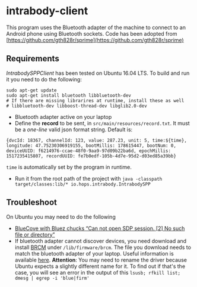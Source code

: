 # intrabody-client
This program uses the Bluetooth adapter of the machine to connect to an Android phone using Bluetooth sockets. Code 
has been adopted from [https://github.com/gth828r/sprime](https://github.com/gth828r/sprime)


## Requirements
*IntrabodySPPClient* has been tested on Ubuntu 16.04 LTS. To build and run it you need to do the following:

```
sudo apt-get update
sudo apt-get install bluetooth libbluetooth-dev
# If there are missing librarires at runtime, install these as well 
# libbluetooth-dev libboost-thread-dev libglib2.0-dev
```
- Bluetooth adapter active on your laptop
- Define the **record** to be sent, in `src/main/resources/record.txt`. It must be a *one-line* valid json format 
string. 
Default is:
```
{dvcId: 18367, channelId: 123, value: 287.23, unit: 5, time:${time}, longitude: 47.75230306919155, bootMillis: 178615447, bootNum: 0, deviceUUID: f6214976-ccae-48f0-9aa9-97d09b22ba6d, epochMillis: 1517235415807, recordUUID: fe7b0edf-105b-4d7e-95d2-d03ed85a39bb}
 ``` 
`time` is automatically set by the program in runtime.

- Run it from the root path of the project with `java -classpath target/classes:lib/* io.hops.intrabody.IntrabodySPP`  

## Troubleshoot
On Ubuntu you may need to do the following 
- [BlueCove with Bluez chucks “Can not open SDP session. [2] No such file or directory”](https://stackoverflow.com/questions/30946821/bluecove-with-bluez-chucks-can-not-open-sdp-session-2-no-such-file-or-direct)
- If bluetooth adapter cannot discover devices, you need download and install [BRCM](https://github.com/winterheart/broadcom-bt-firmware/tree/master/brcm) under 
`/lib/firmware/brcm`. The file you download needs to match the bluetooth adapter of your laptop. Useful information 
is available [here](https://askubuntu.com/questions/1032417/ubuntu-18-04-lts-bluetooth-0cf33004-discovery-not-working). **Attention**: You may need to rename the driver because Ubuntu expects a slightly different name for it. 
To find out if that's the case, you will see an error in the output of this `lsusb; rfkill list; dmesg | egrep -i 'blue|firm'`